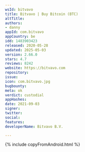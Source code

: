 ```yaml
---
wsId: bitvavo
title: Bitvavo | Buy Bitcoin (BTC)
altTitle: 
authors:
- danny
appId: com.bitvavo
appCountry: be
idd: 1483903423
released: 2020-05-28
updated: 2025-05-03
version: 2.66.0
stars: 4.7
reviews: 8242
website: https://bitvavo.com
repository: 
issue: 
icon: com.bitvavo.jpg
bugbounty: 
meta: ok
verdict: custodial
appHashes: 
date: 2021-09-03
signer: 
twitter: 
social: 
features: 
developerName: Bitvavo B.V.

---
```


{% include copyFromAndroid.html %}
